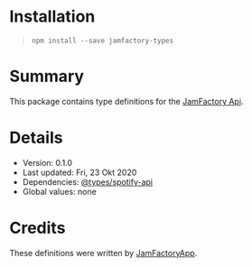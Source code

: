 # Installation
> `npm install --save jamfactory-types`

# Summary
This package contains type definitions for the [JamFactory Api](https://github.com/JamFactoryApp/jamfactory-backend).

# Details

 * Version: 0.1.0
 * Last updated: Fri, 23 Okt 2020
 * Dependencies: [@types/spotify-api](https://npmjs.com/package/@types/spotify-api)
 * Global values: none

# Credits
These definitions were written by [JamFactoryApp](https://github.com/JamFactoryApp).